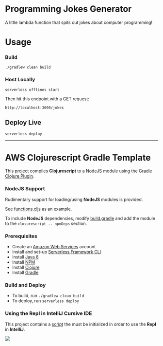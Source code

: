# Programming Jokes Generator
A little lambda function that spits out jokes about computer programming!

# Usage

### Build
```
./gradlew clean build
```

### Host Locally
```
serverless offlines start
```

Then hit this endpoint with a GET request:
```
http://localhost:3000/jokes
```

## Deploy Live
```
serverless deploy
```

---

# AWS Clojurescript Gradle Template

This project compiles **Clojurescript** to a [NodeJS](https://nodejs.org/en/) module using the [Gradle Clojure Plugin](https://gradle-clojure.github.io/gradle-clojure/index.html).

### NodeJS Support

Rudimentary support for loading/using **NodeJS** modules is provided.

See [functions.cljs](./src/main/clojurescript/serverless/functions.cljs) as an example.

To include **NodeJS** dependencies, modify [build.gradle](./build.gradle) and add the module to the `closurescript .. npmDeps` section.

### Prerequisites

- Create an [Amazon Web Services](https://aws.amazon.com) account
- Install and set-up [Serverless Framework CLI](https://serverless.com)
- Install [Java 8](http://www.oracle.com/technetwork/java/javase/downloads/jdk8-downloads-2133151.html)
- Install [NPM](https://www.npmjs.com/get-npm)
- Install [Clojure](https://clojure.org/guides/getting_started)
- Install [Gradle](https://gradle.org/install/)

### Build and Deploy

- To build, run `./gradlew clean build`
- To deploy, run `serverless deploy`

### Using the Repl in IntelliJ Cursive IDE

This project contains a [script](./scripts/node_repl.clj) the must be initialized in order to use the **Repl** in **IntelliJ**.

![](http://share.rowellbelen.com/5WvFH2+)

